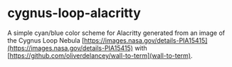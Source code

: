 # cygnus-loop-alacritty

A simple cyan/blue color scheme for Alacritty generated from an image of the Cygnus Loop Nebula [https://images.nasa.gov/details-PIA15415](https://images.nasa.gov/details-PIA15415) with [https://github.com/oliverdelancey/wall-to-term](wall-to-term).
